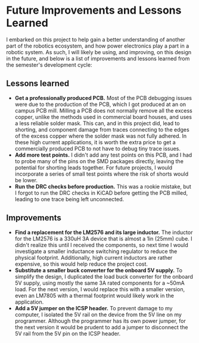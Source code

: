 # Future Improvements and Lessons Learned
I embarked on this project to help gain a better understanding of another part of the robotics ecosystem, and how power electronics play a part in a robotic system. As such, I will likely be using, and improving, on this design in the future, and below is a list of improvements and lessons learned from the semester's development cycle:
## Lessons learned
* **Get a professionally produced PCB.** Most of the PCB debugging issues were due to the production of the PCB, which I got produced at an on campus PCB mill. Milling a PCB does not normally remove all the excess copper, unlike the methods used in commercial board houses, and uses a less reliable solder mask. This can, and in this project did, lead to shorting, and component damage from traces connecting to the edges of the excess copper where the solder mask was not fully adhered. In these high current applications, it is worth the extra price to get a commercially produced PCB to not have to debug tiny trace issues.
* **Add more test points.** I didn't add any test points on this PCB, and I had to probe many of the pins on the SMD packages directly, leaving the potential for shorting leads together. For future projects, I would incorporate a series of small test points where the risk of shorts would be lower.
* **Run the DRC checks before production.** This was a rookie mistake, but I forgot to run the DRC checks in KiCAD before getting the PCB milled, leading to one trace being left unconnected.
## Improvements
* **Find a replacement for the LM2576 and its large inductor.** The inductor for the LM2576 is a 330uH 3A device that is almost a 1in (25mm) cube. I didn't realize this until I received the components, so next time I would investigate a smaller inductance switching regulator to reduce the physical footprint. Additionally, high current inductors are rather expensive, so this would help reduce the project cost.
* **Substitute a smaller buck converter for the onboard 5V supply.** To simplify the design, I duplicated the load buck converter for the onboard 5V supply, using mostly the same 3A rated components for a ~50mA load. For the next version, I would replace this with a smaller version, even an LM7805 with a thermal footprint would likely work in the application.
* **Add a 5V jumper on the ICSP header.** To prevent damage to my computer, I isolated the 5V rail on the device from the 5V line on my programmer. Although the programmer has its own power jumper, for the next version it would be prudent to add a jumper to disconnect the 5V rail from the 5V pin on the ICSP header.
